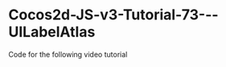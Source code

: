 Cocos2d-JS-v3-Tutorial-73---UILabelAtlas
========================================

Code for the following video tutorial 
